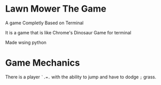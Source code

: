 # Lawn Mower The Game

A game Completly Based on Terminal

It is a game that is like Chrome's Dinosaur Game for terminal

Made wsing python


# Game Mechanics

There is a player ``` `.=. ``` with the ability to jump and have to dodge ` ; ` grass.
